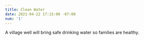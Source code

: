 ```yaml
---
title: Clean Water
date: 2021-04-22 17:15:00 -07:00
num: '1'
---
```


A village well will bring safe drinking water so families are healthy.
